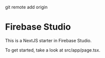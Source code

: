 git remote add origin <your-github-repo-url>
# Firebase Studio

This is a NextJS starter in Firebase Studio.

To get started, take a look at src/app/page.tsx.
